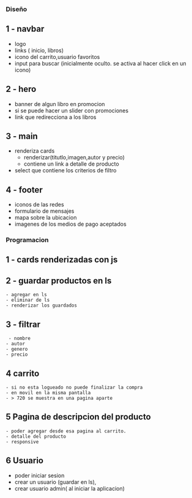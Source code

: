 ### Diseño

## 1 - navbar
  - logo
  - links ( inicio, libros)
  - icono del carrito,usuario favoritos
  - input para buscar (inicialmente oculto. se activa al hacer click en un icono)

## 2 - hero
  - banner de algun libro en promocion
  - si se puede hacer un slider con promociones 
  - link que redirecciona a los libros

## 3 - main
  - renderiza cards
    - renderizar(titutlo,imagen,autor y precio)
    - contiene un link a detalle de producto
  - select que contiene los criterios de filtro

## 4 - footer
  - iconos de las redes
  - formulario de mensajes
  - mapa sobre la ubicacion
  - imagenes de los medios de pago aceptados


### Programacion

## 1 - cards renderizadas con js

## 2 - guardar productos en ls
    - agregar en ls
    - eliminar de ls
    - renderizar los guardados

## 3 - filtrar
     - nombre
    - autor
    - genero
    - precio

## 4 carrito
    - si no esta logueado no puede finalizar la compra
    - en movil en la misma pantalla
    - > 720 se muestra en una pagina aparte

## 5 Pagina de descripcion del producto
    - poder agregar desde esa pagina al carrito.
    - detalle del producto
    - responsive

## 6 Usuario
  - poder iniciar sesion
  - crear un usuario (guardar en ls),
  - crear usuario admin( al iniciar la aplicacion)